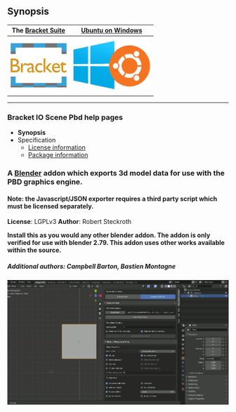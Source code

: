 ## Synopsis

| **The [Bracket Suite]** | **[Ubuntu on Windows]**   |
|:-----------------------:|:-------------------------:|
| ![Bracket logo]         | ![Ubuntu on Windows logo] |

[Bracket Suite]: https://github.com/restarian/restarian/tree/master/bracket/
[Ubuntu on Windows]: https://www.microsoft.com/en-us/store/p/ubuntu/9nblggh4msv6?activetab=pivot%3aoverviewtab

[Ubuntu on Windows logo]: https://raw.githubusercontent.com/restarian/restarian/master/doc/image/ubuntu_windows_logo.png
[Bracket logo]: https://raw.githubusercontent.com/restarian/restarian/master/bracket/doc/image/bracket_logo_small.png

---
### Bracket IO Scene Pbd help pages
* **Synopsis**
* Specification
  * [License information](https://github.com/restarian/bracket_io_scene_pbd/blob/master/docs/specification/license_information.md)
  * [Package information](https://github.com/restarian/bracket_io_scene_pbd/blob/master/docs/specification/package_information.md)

### A [Blender](https://www.blender.org) addon which exports 3d model data for use with the PBD graphics engine.
#### Note: the Javascript/JSON exporter requires a third party script which must be licensed separately.

**License**: LGPLv3
**Author**: Robert Steckroth

**Install this as you would any other blender addon. The addon is only verified for use with blender 2.79. This addon uses other works available within the source.**

##### Additional authors: Campbell Barton, Bastien Montagne

![Screenshot](https://raw.githubusercontent.com/restarian/bracket_io_scene_pbd/master/docs/image/scroll_animation.gif)

